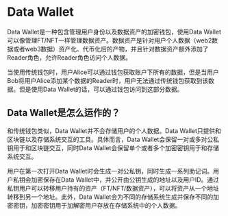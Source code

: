 # Data Wallet

Data Wallet是一种包含管理用户身份以及数据资产的加密钱包，使用Data Wallet可以像管理FT/NFT一样管理数据资产。数据资产是针对用户个人数据（web2数据或者web3数据）资产化、代币化后的产物，并且针对数据资产额外添加了Reader角色，允许Reader角色访问个人数据。

当使用传统钱包时，用户Alice可以通过钱包获取账户下所有的数据，但是当用户Bob将用户Alice添加某个数据的Reader时，用户无法通过传统钱包获取到该数据。但是使用Data Wallet的话，可以通过钱包访问到这部分数据。

## Data Wallet是怎么运作的？

和传统钱包类似，Data Wallet并不会存储用户的个人数据。Data Wallet只提供和区块链以及存储系统交互的工具。具体而言，Data Wallet会保留一对或多对公私钥用于和区块链交互，同时Data Wallet会保留单个或者多个加密密钥用于和存储系统交互。

用户在第一次打开Data Wallet时会生成一对公私钥，同时生成一系列助记词。用户私钥会加密保存在Data Wallet中，并公开由公钥生成的地址以及用户ID。通过私钥用户可以转移用户持有的资产（FT/NFT/数据资产），可以将资产从一个地址转移到另一个地址。此外，Data Wallet会为不同的存储系统生成并保存不同的加密密钥，加密密钥用于加解密用户存放在存储系统中的个人数据。
